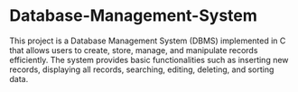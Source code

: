 # Database-Management-System
This project is a Database Management System (DBMS) implemented in C that allows users to create, store, manage, and manipulate records efficiently. The system provides basic functionalities such as inserting new records, displaying all records, searching, editing, deleting, and sorting data.
